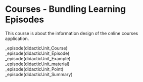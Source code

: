 # Courses - Bundling Learning Episodes

This course is about the information design of the online courses application. 

_episode(didacticUnit_Course)    
_episode(didacticUnit_Episode)    
_episode(didacticUnit_Example)    
_episode(didacticUnit_material)      
_episode(didacticUnit_Point)      
_episode(didacticUnit_Summary)  


